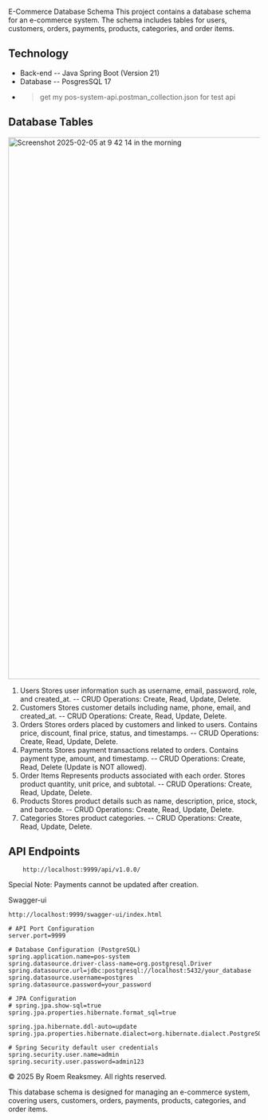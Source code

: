 E-Commerce Database Schema
This project contains a database schema for an e-commerce system. The schema includes tables for users, customers, orders, payments, products, categories, and order items.

## Technology
 * Back-end
    -- Java Spring Boot (Version 21)
 * Database
    -- PosgresSQL 17

- > get my pos-system-api.postman_collection.json for test api

## Database Tables
<img width="1084" alt="Screenshot 2025-02-05 at 9 42 14 in the morning" src="https://github.com/user-attachments/assets/4d8dad90-ca60-49db-a260-6baf39e4421b" />

1. Users
Stores user information such as username, email, password, role, and created_at.
-- CRUD Operations: Create, Read, Update, Delete.
2. Customers
Stores customer details including name, phone, email, and created_at.
-- CRUD Operations: Create, Read, Update, Delete.
3. Orders
Stores orders placed by customers and linked to users.
Contains price, discount, final price, status, and timestamps.
-- CRUD Operations: Create, Read, Update, Delete.
4. Payments
Stores payment transactions related to orders.
Contains payment type, amount, and timestamp.
-- CRUD Operations: Create, Read, Delete (Update is NOT allowed).
5. Order Items
Represents products associated with each order.
Stores product quantity, unit price, and subtotal.
-- CRUD Operations: Create, Read, Update, Delete.
6. Products
Stores product details such as name, description, price, stock, and barcode.
-- CRUD Operations: Create, Read, Update, Delete.
7. Categories
Stores product categories.
-- CRUD Operations: Create, Read, Update, Delete.


## API Endpoints

```
    http://localhost:9999/api/v1.0.0/
```

Special Note:
Payments cannot be updated after creation.

Swagger-ui
```
http://localhost:9999/swagger-ui/index.html
```
```
# API Port Configuration
server.port=9999

# Database Configuration (PostgreSQL)
spring.application.name=pos-system
spring.datasource.driver-class-name=org.postgresql.Driver
spring.datasource.url=jdbc:postgresql://localhost:5432/your_database
spring.datasource.username=postgres
spring.datasource.password=your_password

# JPA Configuration
# spring.jpa.show-sql=true
spring.jpa.properties.hibernate.format_sql=true

spring.jpa.hibernate.ddl-auto=update
spring.jpa.properties.hibernate.dialect=org.hibernate.dialect.PostgreSQLDialect

# Spring Security default user credentials
spring.security.user.name=admin
spring.security.user.password=admin123
```


© 2025 By Roem Reaksmey. All rights reserved.

This database schema is designed for managing an e-commerce system, covering users, customers, orders, payments, products, categories, and order items.


